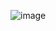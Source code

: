 ![image](https://github.com/Mogana004/code.Java/assets/92911280/18679904-1dab-4877-a9a4-49b23aca29dd)

